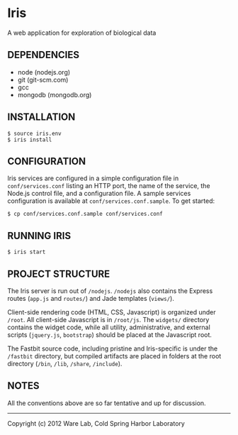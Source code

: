 Iris
====
A web application for exploration of biological data

DEPENDENCIES
------------
* node (nodejs.org)
* git (git-scm.com)
* gcc
* mongodb (mongodb.org)

INSTALLATION
------------
    $ source iris.env
    $ iris install
    
CONFIGURATION
-------------
Iris services are configured in a simple configuration file in `conf/services.conf` listing an HTTP port, the name of the service, the Node.js control file, and a configuration file. A sample services configuration is available at `conf/services.conf.sample`. To get started:

    $ cp conf/services.conf.sample conf/services.conf

RUNNING IRIS
------------
    $ iris start

PROJECT STRUCTURE
-----------------
The Iris server is run out of `/nodejs`. `/nodejs` also contains the Express
routes (`app.js` and `routes/`) and Jade templates (`views/`).

Client-side rendering code (HTML, CSS, Javascript) is organized under `/root`. All client-side Javascript is in `/root/js`. The `widgets/` directory contains the widget code, while all utility, administrative, and external scripts (`jquery.js`, `bootstrap`) should be placed at the Javascript root.

The Fastbit source code, including pristine and Iris-specific is under the `/fastbit` directory, but compiled artifacts are placed in folders at the root directory (`/bin`, `/lib`, `/share`, `/include`).

NOTES
-----
All the conventions above are so far tentative and up for discussion.

---
Copyright (c) 2012 Ware Lab, Cold Spring Harbor Laboratory

